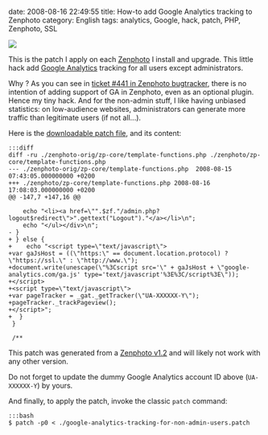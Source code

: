 date: 2008-08-16 22:49:55
title: How-to add Google Analytics tracking to Zenphoto
category: English
tags: analytics, Google, hack, patch, PHP, Zenphoto, SSL

![](/uploads/2008/zenphoto-12.png)

This is the patch I apply on each [Zenphoto](http://www.zenphoto.org) I install
and upgrade. This little hack add
[Google Analytics](http://www.google.com/analytics/) tracking for all users
except administrators.

Why ? As you can see in
[ticket #441 in Zenphoto bugtracker](http://www.zenphoto.org/trac/ticket/441),
there is no intention of adding support of GA in Zenphoto, even as an optional
plugin. Hence my tiny hack. And for the non-admin stuff, I like having unbiased
statistics: on low-audience websites, administrators can generate more traffic
than legitimate users (if not all...).

Here is the
[downloadable patch file](/uploads/2008/google-analytics-tracking-for-non-admin-users.patch),
and its content:

    :::diff
    diff -ru ./zenphoto-orig/zp-core/template-functions.php ./zenphoto/zp-core/template-functions.php
    --- ./zenphoto-orig/zp-core/template-functions.php  2008-08-15 07:43:05.000000000 +0200
    +++ ./zenphoto/zp-core/template-functions.php 2008-08-16 17:08:03.000000000 +0200
    @@ -147,7 +147,16 @@

        echo "<li><a href=\"".$zf."/admin.php?logout$redirect\">".gettext("Logout")."</a></li>\n";
        echo "</ul></div>\n";
    - }
    + } else {
    +    echo "<script type=\"text/javascript\">
    +var gaJsHost = ((\"https:\" == document.location.protocol) ? \"https://ssl.\" : \"http://www.\");
    +document.write(unescape(\"%3Cscript src='\" + gaJsHost + \"google-analytics.com/ga.js' type='text/javascript'%3E%3C/script%3E\"));
    +</script>
    +<script type=\"text/javascript\">
    +var pageTracker = _gat._getTracker(\"UA-XXXXXX-Y\");
    +pageTracker._trackPageview();
    +</script>";
    +  }
     }

     /**

This patch was generated from a
[Zenphoto v1.2](http://www.zenphoto.org/2008/08/zenphoto-12-release-announcement/)
and will likely not work with any other version.

Do not forget to update the dummy Google Analytics account ID above
(`UA-XXXXXX-Y`) by yours.

And finally, to apply the patch, invoke the classic `patch` command:

    :::bash
    $ patch -p0 < ./google-analytics-tracking-for-non-admin-users.patch
